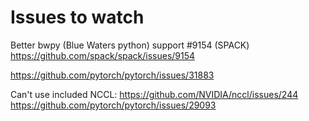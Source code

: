 # Issues to watch

Better bwpy (Blue Waters python) support #9154 (SPACK)
	https://github.com/spack/spack/issues/9154

https://github.com/pytorch/pytorch/issues/31883

Can't use included NCCL:
	https://github.com/NVIDIA/nccl/issues/244
	https://github.com/pytorch/pytorch/issues/29093



